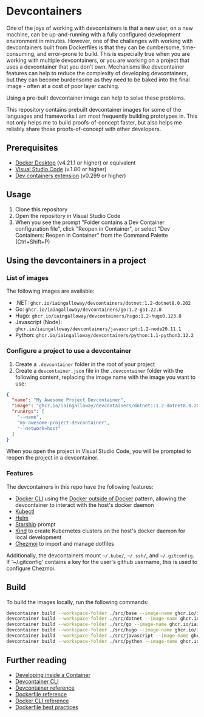 # Devcontainers

One of the joys of working with devcontainers is that a new user, on a new machine, can be up-and-running with a fully configured development environment in minutes. However, one of the challenges with working with devcontainers built from Dockerfiles is that they can be cumbersome, time-consuming, and error-prone to build. This is especially true when you are working with multiple devcontainers, or you are working on a project that uses a devcontainer that you don't own. Mechanisms like devcontainer features can help to reduce the complexity of developing devcontainers, but they can become burdensome as they need to be baked into the final image - often at a cost of poor layer caching.

Using a pre-built devcontainer image can help to solve these problems.

This repository contains prebuilt devcontainer images for some of the languages and frameworks I am most frequently building prototypes in. This not only helps me to build proofs-of-concept faster, but also helps me reliably share those proofs-of-concept with other developers.

## Prerequisites

- [Docker Desktop](https://www.docker.com/products/docker-desktop) (v4.21.1 or higher) or equivalent
- [Visual Studio Code](https://code.visualstudio.com/) (v.1.80 or higher)
- [Dev containers extension](https://marketplace.visualstudio.com/items?itemName=ms-vscode-remote.remote-containers) (v0.299 or higher)

## Usage

1. Clone this repository
2. Open the repository in Visual Studio Code
3. When you see the prompt "Folder contains a Dev Container configuration file", click "Reopen in Container", or select "Dev Containers: Reopen in Container" from the Command Palette (Ctrl+Shift+P)

## Using the devcontainers in a project

### List of images

The following images are available:

- .NET: `ghcr.io/iaingalloway/devcontainers/dotnet:1.2-dotnet8.0.202`
- Go: `ghcr.io/iaingalloway/devcontainers/go:1.2-go1.22.0`
- Hugo: `ghcr.io/iaingalloway/devcontainers/hugo:1.2-hugo0.123.8`
- Javascript (Node): `ghcr.io/iaingalloway/devcontainers/javascript:1.2-node20.11.1`
- Python: `ghcr.io/iaingalloway/devcontainers/python:1.1-python3.12.2`

### Configure a project to use a devcontainer

1. Create a `.devcontainer` folder in the root of your project
2. Create a `devcontainer.json` file in the `.devcontainer` folder with the following content, replacing the image name with the image you want to use:

```json
{
  "name": "My Awesome Project Devcontainer",
  "image": "ghcr.io/iaingalloway/devcontainers/dotnet::1.2-dotnet8.0.202",
  "runArgs": [
    "--name",
    "my-awesome-project-devcontainer",
    "--network=host"
  ]
}
```

When you open the project in Visual Studio Code, you will be prompted to reopen the project in a devcontainer.

### Features

The devcontainers in this repo have the following features:

- [Docker CLI](https://docs.docker.com/engine/reference/commandline/cli/) using the [Docker outside of Docker](https://github.com/devcontainers/features/tree/main/src/docker-outside-of-docker) pattern, allowing the devcontainer to interact with the host's docker daemon
- [Kubectl](https://kubernetes.io/docs/reference/kubectl/kubectl/)
- [Helm](https://helm.sh/)
- [Starship](https://starship.rs/) prompt
- [Kind](https://kind.sigs.k8s.io/) to create Kubernetes clusters on the host's docker daemon for local development
- [Chezmoi](https://www.chezmoi.io/) to import and manage dotfiles

Additionally, the devcontainers mount `~/.kube/`, `~/.ssh/`, and `~/.gitconfig`. If '~/.gitconfig' contains a key for the user's github username, this is used to configure Chezmoi.

## Build

To build the images locally, run the following commands:

```bash
devcontainer build --workspace-folder ./src/base --image-name ghcr.io/iaingalloway/devcontainers/base:local
devcontainer build --workspace-folder ./src/dotnet --image-name ghcr.io/iaingalloway/devcontainers/dotnet:local
devcontainer build --workspace-folder ./src/go --image-name ghcr.io/iaingalloway/devcontainers/go:local
devcontainer build --workspace-folder ./src/hugo --image-name ghcr.io/iaingalloway/devcontainers/hugo:local
devcontainer build --workspace-folder ./src/javascript --image-name ghcr.io/iaingalloway/devcontainers/javascript:local
devcontainer build --workspace-folder ./src/python --image-name ghcr.io/iaingalloway/devcontainers/python:local
```

## Further reading

- [Developing inside a Container](https://code.visualstudio.com/docs/remote/containers)
- [Devcontainer CLI](https://code.visualstudio.com/docs/devcontainers/devcontainer-cli)
- [Devcontainer reference](https://code.visualstudio.com/docs/remote/devcontainerjson-reference)
- [Dockerfile reference](https://docs.docker.com/engine/reference/builder/)
- [Docker CLI reference](https://docs.docker.com/engine/reference/commandline/cli/)
- [Dockerfile best practices](https://docs.docker.com/develop/develop-images/dockerfile_best-practices/)
